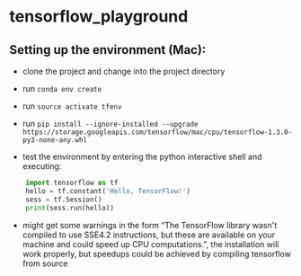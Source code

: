 # tensorflow_playground

## Setting up the environment (Mac): 


- clone the project and change into the project directory 
- run `conda env create` 
- run `source activate tfenv` 
- run `pip install --ignore-installed --upgrade https://storage.googleapis.com/tensorflow/mac/cpu/tensorflow-1.3.0-py3-none-any.whl`

- test the environment by entering the python interactive shell and executing: 
```python
	import tensorflow as tf
	hello = tf.constant('Hello, TensorFlow!')
	sess = tf.Session()
	print(sess.run(hello))
```
- might get some warnings in the form “The TensorFlow library wasn't compiled to use SSE4.2 instructions, but these are available on your machine and could speed up CPU computations.”, the installation will work properly, but speedups could be achieved by compiling tensorflow from source
 
